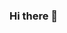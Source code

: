 ### Hi there 👋

<!--
**utkucoskunn/utkucoskunn** is a ✨ _special_ ✨ repository because its `README.md` (this file) appears on your GitHub profile.

Here are some ideas to get you started:


- 🌱 I’m currently learning React and Node.js
- 📫 How to reach me: utkucoskun@windowslive.com
-->
